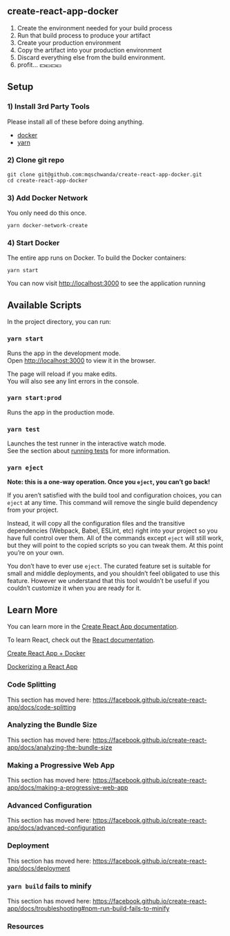 ## create-react-app-docker

1) Create the environment needed for your build process
2) Run that build process to produce your artifact
3) Create your production environment
4) Copy the artifact into your production environment
5) Discard everything else from the build environment.
6) profit... 💵💶💴💷

## Setup

### 1) Install 3rd Party Tools
Please install all of these before doing anything.
* [docker](https://store.docker.com/editions/community/docker-ce-desktop-mac)
* [yarn](https://yarnpkg.com/en/docs/install)

### 2) Clone git repo
```shell
git clone git@github.com:mqschwanda/create-react-app-docker.git
cd create-react-app-docker
```

### 3) Add Docker Network
You only need do this once.
```shell
yarn docker-network-create
```

### 4) Start Docker
The entire app runs on Docker. To build the Docker containers:
```shell
yarn start
```

You can now visit [http://localhost:3000](http://localhost:3000) to see the application running

## Available Scripts

In the project directory, you can run:

### `yarn start`

Runs the app in the development mode.<br />
Open [http://localhost:3000](http://localhost:3000) to view it in the browser.

The page will reload if you make edits.<br />
You will also see any lint errors in the console.

### `yarn start:prod`

Runs the app in the production mode.<br />

### `yarn test`

Launches the test runner in the interactive watch mode.<br />
See the section about [running tests](https://facebook.github.io/create-react-app/docs/running-tests) for more information.

### `yarn eject`

**Note: this is a one-way operation. Once you `eject`, you can’t go back!**

If you aren’t satisfied with the build tool and configuration choices, you can `eject` at any time. This command will remove the single build dependency from your project.

Instead, it will copy all the configuration files and the transitive dependencies (Webpack, Babel, ESLint, etc) right into your project so you have full control over them. All of the commands except `eject` will still work, but they will point to the copied scripts so you can tweak them. At this point you’re on your own.

You don’t have to ever use `eject`. The curated feature set is suitable for small and middle deployments, and you shouldn’t feel obligated to use this feature. However we understand that this tool wouldn’t be useful if you couldn’t customize it when you are ready for it.

## Learn More

You can learn more in the [Create React App documentation](https://facebook.github.io/create-react-app/docs/getting-started).

To learn React, check out the [React documentation](https://reactjs.org/).

[Create React App + Docker](https://medium.com/@shakyShane/lets-talk-about-docker-artifacts-27454560384f)

[Dockerizing a React App](https://mherman.org/blog/dockerizing-a-react-app/)

### Code Splitting

This section has moved here: https://facebook.github.io/create-react-app/docs/code-splitting

### Analyzing the Bundle Size

This section has moved here: https://facebook.github.io/create-react-app/docs/analyzing-the-bundle-size

### Making a Progressive Web App

This section has moved here: https://facebook.github.io/create-react-app/docs/making-a-progressive-web-app

### Advanced Configuration

This section has moved here: https://facebook.github.io/create-react-app/docs/advanced-configuration

### Deployment

This section has moved here: https://facebook.github.io/create-react-app/docs/deployment

### `yarn build` fails to minify

This section has moved here: https://facebook.github.io/create-react-app/docs/troubleshooting#npm-run-build-fails-to-minify

### Resources
